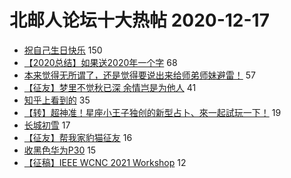 # 北邮人论坛十大热帖 2020-12-17

- [祝自己生日快乐](https://bbs.byr.cn/article/Talking/6247867) 150
- [【2020总结】如果送2020年一个字](https://bbs.byr.cn/article/WorkLife/1157700) 68
- [本来觉得无所谓了，还是觉得要说出来给师弟师妹避雷！](https://bbs.byr.cn/article/Job/2119593) 57
- [【征友】梦里不觉秋已深 余情岂是为他人](https://bbs.byr.cn/article/Friends/1980970) 41
- [知乎上看到的](https://bbs.byr.cn/article/Picture/3279073) 35
- [【转】超神准！星座小王子独创的新型占卜、來一起試玩一下！](https://bbs.byr.cn/article/Constellations/326533) 19
- [长城初雪](https://bbs.byr.cn/article/Photo/269464) 17
- [【征友】帮我家豹猫征友](https://bbs.byr.cn/article/Pet/154874) 16
- [收黑色华为P30](https://bbs.byr.cn/article/DigiLife/315846) 15
- [【征稿】IEEE WCNC 2021 Workshop](https://bbs.byr.cn/article/Paper/42577) 12


